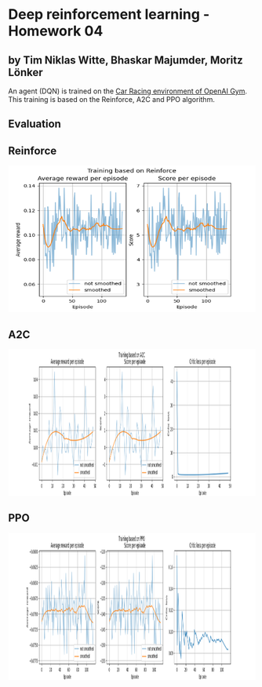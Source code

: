 # Deep reinforcement learning - Homework 04
## by Tim Niklas Witte, Bhaskar Majumder, Moritz Lönker 

An agent (DQN) is trained on the [Car Racing environment of OpenAI Gym](
https://www.gymlibrary.ml/environments/box2d/car_racing/).
This training is based on the Reinforce, A2C and PPO algorithm.

## Evaluation

## Reinforce

<img src="./media/TrainingPlot_Reinforce.png" width="1000" height="300">

## A2C

<img src="./media/TrainingPlot_A2C.png" width="1000" height="300">

## PPO

<img src="./media/TrainingPlot_PPO.png" width="1000" height="300">